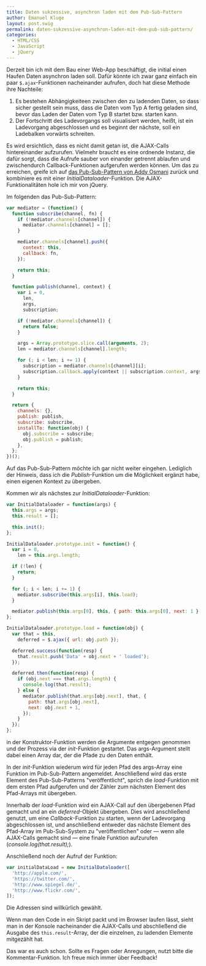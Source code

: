 ```yaml
---
title: Daten sukzessive, asynchron laden mit dem Pub-Sub-Pattern
author: Emanuel Kluge
layout: post.swig
permalink: daten-sukzessive-asynchron-laden-mit-dem-pub-sub-pattern/
categories:
  - HTML/CSS
  - JavaScript
  - jQuery
---
```


Derzeit bin ich mit dem Bau einer Web-App beschäftigt, die initial einen Haufen Daten asynchron laden soll. Dafür könnte ich zwar ganz einfach ein paar `$.ajax`-Funktionen nacheinander aufrufen, doch hat diese Methode ihre Nachteile:

1. Es bestehen Abhängigkeiteen zwischen den zu ladenden Daten, so dass sicher gestellt sein muss, dass die Daten vom Typ A fertig geladen sind, bevor das Laden der Daten vom Typ B startet bzw. starten kann.
2. Der Fortschritt des Ladevorgangs soll visualisiert werden, heißt, ist ein Ladevorgang abgeschlossen und es beginnt der nächste, soll ein Ladebalken vorwärts schreiten.

Es wird ersichtlich, dass es nicht damit getan ist, die AJAX-Calls hintereinander aufzurufen. Vielmehr braucht es eine ordnende Instanz, die dafür sorgt, dass die Aufrufe sauber von einander getrennt ablaufen und zwischendurch Callback-Funktionen aufgerufen werden können. Um das zu erreichen, greife ich auf [das Pub-Sub-Pattern von Addy Osmani][scriptjunkie] zurück und kombiniere es mit einer _InitialDataloader_-Funktion. Die AJAX-Funktionalitäten hole ich mir von jQuery.

Im folgenden das Pub-Sub-Pattern:

```javascript
var mediator = (function() {
  function subscribe(channel, fn) {
    if (!mediator.channels[channel]) {
      mediator.channels[channel] = [];
    }

    mediator.channels[channel].push({
      context: this,
      callback: fn,
    });

    return this;
  }

  function publish(channel, context) {
    var i = 0,
      len,
      args,
      subscription;

    if (!mediator.channels[channel]) {
      return false;
    }

    args = Array.prototype.slice.call(arguments, 2);
    len = mediator.channels[channel].length;

    for (; i < len; i += 1) {
      subscription = mediator.channels[channel][i];
      subscription.callback.apply(context || subscription.context, args);
    }

    return this;
  }

  return {
    channels: {},
    publish: publish,
    subscribe: subscribe,
    installTo: function(obj) {
      obj.subscribe = subscribe;
      obj.publish = publish;
    },
  };
})();
```

Auf das Pub-Sub-Pattern möchte ich gar nicht weiter eingehen. Lediglich der Hinweis, dass ich die _Publish_-Funktion um die Möglichkeit ergänzt habe, einen eigenen Kontext zu übergeben.

Kommen wir als nächstes zur _InitialDataloader_-Funktion:

```javascript
var InitialDataloader = function(args) {
  this.args = args;
  this.result = [];

  this.init();
};

InitialDataloader.prototype.init = function() {
  var i = 0,
    len = this.args.length;

  if (!len) {
    return;
  }

  for (; i < len; i += 1) {
    mediator.subscribe(this.args[i], this.load);
  }

  mediator.publish(this.args[0], this, { path: this.args[0], next: 1 });
};

InitialDataloader.prototype.load = function(obj) {
  var that = this,
    deferred = $.ajax({ url: obj.path });

  deferred.success(function(resp) {
    that.result.push('Data' + obj.next + ' loaded');
  });

  deferred.then(function(resp) {
    if (obj.next === that.args.length) {
      console.log(that.result);
    } else {
      mediator.publish(that.args[obj.next], that, {
        path: that.args[obj.next],
        next: obj.next + 1,
      });
    }
  });
};
```

in der Konstruktor-Funktion werden die Argumente entgegen genommen und der Prozess via der _init_-Funktion gestartet. Das args-Argument stellt dabei einen Array dar, der die Pfade zu den Daten enthält.

In der _init_-Funktion wiederum wird für jeden Pfad des args-Array eine Funktion im Pub-Sub-Pattern angemeldet. Anschließend wird das erste Element des Pub-Sub-Patterns "veröffentlicht", sprich die _load_-Funktion mit dem ersten Pfad aufgerufen und der Zähler zum nächsten Element des Pfad-Arrays mit übergeben.

Innerhalb der _load_-Funktion wird ein AJAX-Call auf den übergebenen Pfad gemacht und an ein _deferred_-Objekt übergeben. Dies wird anschließend genutzt, um eine _Callback_-Funktion zu starten, wenn der Ladevorgang abgeschlossen ist, und anschließend entweder das nächste Element des Pfad-Array im Pub-Sub-System zu "veröffentlichen" oder &mdash; wenn alle AJAX-Calls gemacht sind &mdash; eine finale Funktion aufzurufen (_console.log(that.result);_).

Anschließend noch der Aufruf der Funktion:

```javascript
var initialDataLoad = new InitialDataloader([
  'http://apple.com/',
  'https://twitter.com/',
  'http://www.spiegel.de/',
  'http://www.flickr.com/',
]);
```

Die Adressen sind willkürlich gewählt.

Wenn man den Code in ein Skript packt und im Browser laufen lässt, sieht man in der Konsole nacheinander die AJAX-Calls und abschließend die Ausgabe des `this.result`-Array, der die einzelnen, zu ladenden Elemente mitgezählt hat.

Das war es auch schon. Sollte es Fragen oder Anregungen, nutzt bitte die Kommentar-Funktion. Ich freue mich immer über Feedback!

[scriptjunkie]: http://msdn.microsoft.com/en-us/scriptjunkie/hh201955.aspx
